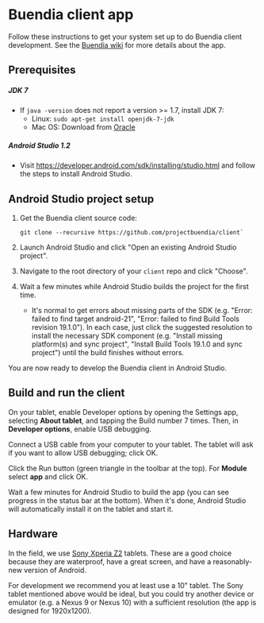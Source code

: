 # Buendia client app

Follow these instructions to get your system set up to do Buendia client development.
See the [Buendia wiki](https://github.com/projectbuendia/buendia/wiki) for more details about the app.

## Prerequisites

##### JDK 7
  * If `java -version` does not report a version >= 1.7, install JDK 7:
      * Linux: `sudo apt-get install openjdk-7-jdk`
      * Mac OS: Download from [Oracle](http://www.oracle.com/technetwork/java/javase/downloads/jdk7-downloads-1880260.html)

##### Android Studio 1.2
  * Visit https://developer.android.com/sdk/installing/studio.html and follow the steps to install Android Studio.

## Android Studio project setup

1.  Get the Buendia client source code:

        git clone --recursive https://github.com/projectbuendia/client`

2.  Launch Android Studio and click "Open an existing Android Studio project".

3.  Navigate to the root directory of your `client` repo and click "Choose".

4.  Wait a few minutes while Android Studio builds the project for the first time.

    * It's normal to get errors about missing parts of the SDK (e.g. "Error: failed to find target android-21", "Error: failed to find Build Tools revision 19.1.0").  In each case, just click the suggested resolution to install the necessary SDK component (e.g. "Install missing platform(s) and sync project", "Install Build Tools 19.1.0 and sync project") until the build finishes without errors.

You are now ready to develop the Buendia client in Android Studio.

## Build and run the client

On your tablet, enable Developer options by opening the Settings app, selecting **About tablet**, and tapping the Build number 7 times.  Then, in **Developer options**, enable USB debugging.

Connect a USB cable from your computer to your tablet.  The tablet will ask if you want to allow USB debugging; click OK.

Click the Run button (green triangle in the toolbar at the top).  For **Module** select **app** and click OK.

Wait a few minutes for Android Studio to build the app (you can see progress in the status bar at the bottom).  When it's done, Android Studio will automatically install it on the tablet and start it.

## Hardware

In the field, we use [Sony Xperia Z2](http://www.sonymobile.com/gb/products/tablets/xperia-z2-tablet/) tablets. These are a good choice because they are waterproof, have a great screen, and have a reasonably-new version of Android.

For development we recommend you at least use a 10" tablet. The Sony tablet mentioned above would be ideal, but you could try another device or emulator (e.g. a Nexus 9 or Nexus 10) with a sufficient resolution (the app is designed for 1920x1200).
